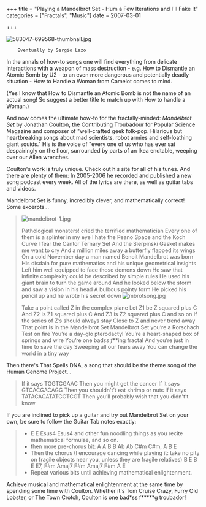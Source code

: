 +++
title = "Playing a Mandelbrot Set - Hum a Few Iterations and I'll Fake It"
categories = ["Fractals", "Music"]
date = 2007-03-01


+++

<img alt="583047-699568-thumbnail.jpg" src="https://www.fractalog.com/jpg/583047-699568-thumbnail.jpg" />

        Eventually by Sergio Lazo     
In the annals of how-to songs one will find everything from delicate interactions with a weapon of mass destruction - e.g. How to Dismantle an Atomic Bomb by U2 - to an even more dangerous and potentially deadly situation - How to Handle a Woman from Camelot comes to mind. 
           
(Yes I know that How to Dismantle an Atomic Bomb is not the name of an actual song! So suggest a better title to match up with How to handle a Woman.)
              
And now comes the ultimate how-to for the fractally-minded: <em>Mandelbrot Set</em> by Jonathan Coulton, the Contributing Troubadour for Popular Science Magazine and composer of &quot;well-crafted geek folk-pop. Hilarious but heartbreaking songs about mad scientists, robot armies and self-loathing giant squids.&quot; His is the voice of &quot;every one of us who has ever sat despairingly on the floor, surrounded by parts of an Ikea endtable, weeping over our Allen wrenches.
              
Coulton's work is truly unique. Check out his site for all of his tunes. And there are plenty of them: In 2005-2006 he recorded and published a new song podcast every week. All of the lyrics are there, as well as guitar tabs and videos. 
             
Mandelbrot Set is funny, incredibly clever, and mathematically correct! Some excerpts...
             
<blockquote>       
<img alt="mandelbrot-1.jpg" src="https://www.fractalog.com/jpg/mandelbrot-1.jpg" />

 Pathological monsters! cried the terrified mathematician         Every one of them is a splinter in my eye         I hate the Peano Space and the Koch Curve         I fear the Cantor Ternary Set         And the Sierpinski Gasket makes me want to cry         And a million miles away a butterfly flapped its wings         On a cold November day a man named Benoit Mandelbrot was born                 His disdain for pure mathematics and his unique geometrical insights         Left him well equipped to face those demons down         He saw that infinite complexity could be described by simple rules         He used his giant brain to turn the game around         And he looked below the storm and saw a vision in his head         A bulbous pointy form         He picked his pencil up and he wrote his secret down                 <img src="https://www.fractalog.com/jpg/mbrotsong.jpg" alt="mbrotsong.jpg" />

 Take a point called Z in the complex plane         Let Z1 be Z squared plus C         And Z2 is Z1 squared plus C         And Z3 is Z2 squared plus C and so on         If the series of Z&rsquo;s should always stay         Close to Z and never trend away         That point is in the Mandelbrot Set                 Mandelbrot Set you&rsquo;re a Rorschach Test on fire         You&rsquo;re a day-glo pterodactyl         You&rsquo;re a heart-shaped box of springs and wire         You&rsquo;re one bad*ss f***ing fractal         And you&rsquo;re just in time to save the day         Sweeping all our fears away        You can change the world in a tiny way
       </blockquote>
             
Then there's That Spells DNA, a song that should be the theme song of the Human Genome Project... 
                 
<blockquote> If it says TGGTCGAAC         Then you might get the cancer         If it says GTCACGACAGG         Then you shouldn't&rsquo;t eat shrimp or nuts         If it says TATACACATATCCTCGT         Then you&rsquo;ll probably wish that you didn't&rsquo;t know</blockquote>
     
If you are inclined to pick up a guitar and try out Mandelbrot Set on your own, be sure to follow the Guitar Tab notes exactly:
             
<blockquote>       <ul>      <li>E E Esus4 Esus4  and other fun noodling things as you recite mathematical formulae, and so on.</li>           <li>then more pre-chorus bit: A A B B Ab Ab C#m C#m, A B E</li>           <li>Then the chorus (I encourage dancing while playing it: take no pity on fragile objects near you, unless they are fragile relatives) B E B E E7, F#m Amaj7 F#m Amaj7 F#m A E</li>           <li>Repeat various bits until achieving mathematical enlightenment.</li>      </ul>       </blockquote>
      
Achieve musical and mathematical enlightenment at the same time by spending some time with Coulton. Whether it's Tom Cruise Crazy, Furry Old Lobster, or The Town Crotch, Coulton is one bad*ss f*****g troubador!
